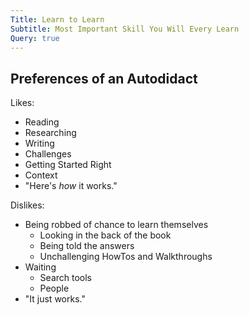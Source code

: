 ```yaml
---
Title: Learn to Learn
Subtitle: Most Important Skill You Will Every Learn
Query: true
---
```


## Preferences of an Autodidact

Likes:

* Reading
* Researching
* Writing
* Challenges
* Getting Started Right
* Context
* "Here's *how* it works."

Dislikes:

* Being robbed of chance to learn themselves
  * Looking in the back of the book
  * Being told the answers
  * Unchallenging HowTos and Walkthroughs
* Waiting
  * Search tools
  * People
* "It just works."


